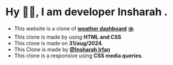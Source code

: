 <h1>Hy 👋🏻, I am developer Insharah .</h1>
<ul>
  <li>This website is a clone of <b><u>weather dashboard</u> ⛈️</b>.</li>
  <li>This clone is made by using <b>HTML and CSS</b></li>
  <li>This clone is made on <b>31/aug/2024</b>.</li>
  <li>This Clone is made by <b><a href="https://github.com/DeveloperInsharah">@Insharah Irfan</a></b></li>
  <li>This clone is a responsive using <b>CSS media queries</b>.</li>
</ul>
